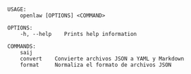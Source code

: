 ﻿```shell
USAGE:
    openlaw [OPTIONS] <COMMAND>

OPTIONS:
    -h, --help    Prints help information

COMMANDS:
    saij                                                
    convert    Convierte archivos JSON a YAML y Markdown
    format     Normaliza el formato de archivos JSON    
```

